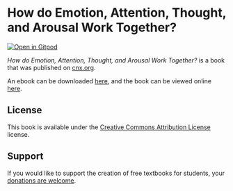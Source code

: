 # How do Emotion, Attention, Thought, and Arousal Work Together?

[![Open in Gitpod](https://gitpod.io/button/open-in-gitpod.svg)](https://gitpod.io/from-referrer/)

_How do Emotion, Attention, Thought, and Arousal Work Together?_ is a book that was published on [cnx.org](https://cnx.org/).

An ebook can be downloaded [here](https://github.com/cnx-user-books/cnxbook-how-do-emotion-attention-thought-and-arousal-work-together/releases/latest), and the book can be viewed online [here](https://github.com/cnx-user-books/cnxbook-how-do-emotion-attention-thought-and-arousal-work-together/releases/latest).

## License
This book is available under the [Creative Commons Attribution License](./LICENSE) license.

## Support
If you would like to support the creation of free textbooks for students, your [donations are welcome](https://riceconnect.rice.edu/donation/support-openstax-banner).
